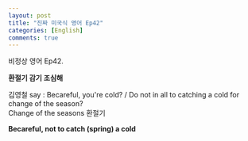 ```yaml
---
layout: post
title: "진짜 미국식 영어 Ep42"
categories: [English]
comments: true
---
```


비정상 영어 Ep42.

<b>환절기 감기 조심해</b>

김영철 say : Becareful, you're cold? / Do not in all to catching a cold for change of the season? <br>
Change of the seasons 환절기 <br> 

<b>Becareful, not to catch &#40;spring&#41; a cold</b>
